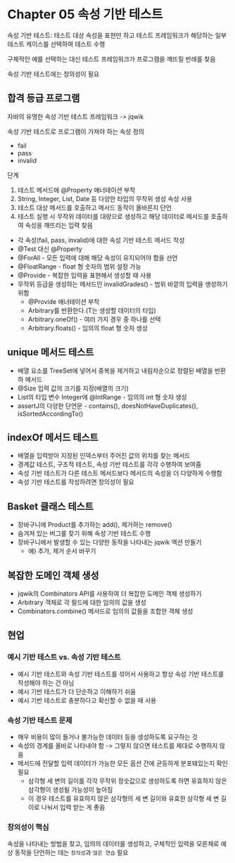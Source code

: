 # Chapter 05 속성 기반 테스트

속성 기반 테스트: 테스트 대상 속성을 표현만 하고 테스트 프레임워크가 해당하는 일부 테스트 케이스를 선택하여 테스트 수행

구체적인 예를 선택하는 대신 테스트 프레임워크가 프로그램을 깨뜨릴 반례를 찾음

속성 기반 테스트에는 창의성이 필요

## 합격 등급 프로그램

자바의 유명한 속성 기반 테스트 프레임워크 -> jqwik

속성 기반 테스트로 프로그램이 가져야 하는 속성 정의

- fail
- pass
- invalid

단계

1. 테스트 메서드에 @Property 애너테이션 부착
2. String, Integer, List, Date 등 다양한 타입의 무작위 생성 속성 사용
3. 테스트 대상 메서드를 호출하고 메서드 동작이 올바른지 단언
4. 테스트 실행 시 무작위 데이터를 대량으로 생성하고 해당 데이터로 메서드를 호출하여 속성을 깨뜨리는 입력 찾음

- 각 속성(fail, pass, invalid)에 대한 속성 기반 테스트 메서드 작성
- @Test 대신 @Property
- @ForAll - 모든 입력에 대해 해당 속성이 유지되어야 함을 선언
- @FloatRange - float 형 숫자의 범위 설정 가능
- @Provide - 복잡한 입력을 표현해서 생성할 때 사용
- 무작위 등급을 생성하는 메서드인 invalidGrades() - 범위 바깥의 입력을 생성하기 위함
    - @Provide 애너테이션 부착
    - Arbitrary<T>를 반환한다.(T는 생성할 데이터의 타입)
    - Arbitrary.oneOf() - 여러 가지 경우 중 하나를 선택
    - Arbitrary.floats() - 임의의 float 형 숫자 생성

## unique 메서드 테스트

- 배열 요소를 TreeSet에 넣어서 중복을 제거하고 내림차순으로 정렬된 배열을 반환하 메서드
- @Size 입력 값의 크기를 지정(배열의 크기)
- List의 타입 변수 Integer에 @IntRange - 임의의 int 형 숫자 생성
- assertJ의 다양한 단언문 - contains(), doesNotHaveDuplicates(), isSortedAccordingTo()

## indexOf 메서드 테스트

- 배열을 입력받아 지정된 인덱스부터 주어진 값의 위치를 찾는 메서드
- 경계값 테스트, 구조적 테스트, 속성 기반 테스트를 각각 수행하여 보여줌
- 속성 기반 테스트가 다른 테스트 메서드보다 메서드의 속성을 더 다양하게 수행함
- 속성 기반 테스트를 작성하려면 창의성이 필요

## Basket 클래스 테스트

- 장바구니에 Product를 추가하는 add(), 제거하는 remove()
- 숨겨져 있는 버그를 찾기 위해 속성 기반 테스트 수행
- 장바구니에서 발생할 수 있는 다양한 동작을 나타내는 jqwik 액션 만들기
    - 예) 추가, 제거 순서 바꾸기

## 복잡한 도메인 객체 생성

- jqwik의 Combinators API를 사용하여 더 복잡한 도메인 객체 생성하기
- Arbitrary 객체로 각 필드에 대한 임의의 값을 생성
- Combinators.combine() 메서드로 임의의 값들을 조합한 객체 생성

## 현업

### 예시 기반 테스트 vs. 속성 기반 테스트

- 예시 기반 테스트와 속성 기반 테스트를 섞어서 사용하고 항상 속성 기반 테스트를 작성해야 하는 건 아님
- 예시 기반 테스트가 더 단순하고 이해하기 쉬움
- 예시 기반 테스트로 충분하다고 확신할 수 없을 때 사용

### 속성 기반 테스트 문제

- 매우 비용이 많이 들거나 불가능한 데이터 등을 생성하도록 요구하는 것
- 속성의 경계를 올바로 나타내야 함 -> 그렇지 않으면 테스트를 제대로 수행하지 않음
- 메서드에 전달할 입력 데이터가 가능한 모든 옵션 간에 균등하게 분포돼있는지 확인 필요
    - 삼각형 세 변의 길이를 각각 무작위 정숫값으로 생성하도록 하면 유효하지 않은 삼각형이 생성될 가능성이 높아짐
    - 이 경우 테스트를 유효하지 않은 삼각형의 세 변 길이와 유효한 삼각형 세 변 길이로 나눠서 입력 받는 게 좋음

### 창의성이 핵심

속성을 나타내는 방법을 찾고, 임의의 데이터를 생성하고, 구체적인 입력을 모른채로 예상 동작을 단언하는 데는 `창의성`과 `많은 연습` 필요
